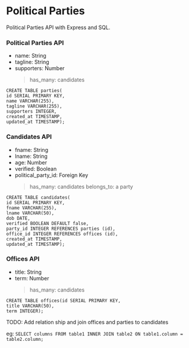 # Political Parties

Political Parties API with Express and SQL.

### Political Parties API

- name: String
- tagline: String
- supporters: Number
  > has_many: candidates

```
CREATE TABLE parties(
id SERIAL PRIMARY KEY,
name VARCHAR(255),
tagline VARCHAR(255),
supporters INTEGER,
created_at TIMESTAMP,
updated_at TIMESTAMP);
```

### Candidates API

- fname: String
- lname: String
- age: Number
- verified: Boolean
- political_party_id: Foreign Key
  > has_many: candidates
  > belongs_to: a party

```
CREATE TABLE candidates(
id SERIAL PRIMARY KEY,
fname VARCHAR(255),
lname VARCHAR(50),
dob DATE,
verified BOOLEAN DEFAULT false,
party_id INTEGER REFERENCES parties (id),
office_id INTEGER REFERENCES offices (id),
created_at TIMESTAMP,
updated_at TIMESTAMP);

```

### Offices API

- title: String
- term: Number
  > has_many: candidates

```
CREATE TABLE offices(id SERIAL PRIMARY KEY,
title VARCHAR(50),
term INTEGER);
```

TODO: Add relation ship and join offices and parties to candidates

eg: `SELECT columns FROM table1 INNER JOIN table2 ON table1.column = table2.column;`
